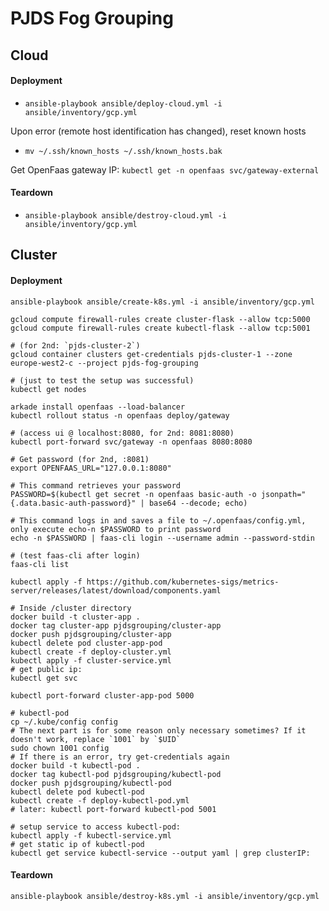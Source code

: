 # PJDS Fog Grouping
## Cloud
#### Deployment
- `ansible-playbook ansible/deploy-cloud.yml -i ansible/inventory/gcp.yml`

Upon error (remote host identification has changed), reset known hosts
- `mv ~/.ssh/known_hosts ~/.ssh/known_hosts.bak`

Get OpenFaas gateway IP: `kubectl get -n openfaas svc/gateway-external`
#### Teardown
- `ansible-playbook ansible/destroy-cloud.yml -i ansible/inventory/gcp.yml`

## Cluster
#### Deployment
```shell
ansible-playbook ansible/create-k8s.yml -i ansible/inventory/gcp.yml

gcloud compute firewall-rules create cluster-flask --allow tcp:5000
gcloud compute firewall-rules create kubectl-flask --allow tcp:5001

# (for 2nd: `pjds-cluster-2`)
gcloud container clusters get-credentials pjds-cluster-1 --zone europe-west2-c --project pjds-fog-grouping

# (just to test the setup was successful)
kubectl get nodes

arkade install openfaas --load-balancer
kubectl rollout status -n openfaas deploy/gateway

# (access ui @ localhost:8080, for 2nd: 8081:8080)
kubectl port-forward svc/gateway -n openfaas 8080:8080

# Get password (for 2nd, :8081)
export OPENFAAS_URL="127.0.0.1:8080"

# This command retrieves your password
PASSWORD=$(kubectl get secret -n openfaas basic-auth -o jsonpath="{.data.basic-auth-password}" | base64 --decode; echo)

# This command logs in and saves a file to ~/.openfaas/config.yml, only execute echo-n $PASSWORD to print password
echo -n $PASSWORD | faas-cli login --username admin --password-stdin

# (test faas-cli after login)
faas-cli list

kubectl apply -f https://github.com/kubernetes-sigs/metrics-server/releases/latest/download/components.yaml

# Inside /cluster directory
docker build -t cluster-app .
docker tag cluster-app pjdsgrouping/cluster-app
docker push pjdsgrouping/cluster-app
kubectl delete pod cluster-app-pod
kubectl create -f deploy-cluster.yml
kubectl apply -f cluster-service.yml
# get public ip:
kubectl get svc

kubectl port-forward cluster-app-pod 5000

# kubectl-pod
cp ~/.kube/config config
# The next part is for some reason only necessary sometimes? If it doesn't work, replace `1001` by `$UID`
sudo chown 1001 config
# If there is an error, try get-credentials again
docker build -t kubectl-pod .
docker tag kubectl-pod pjdsgrouping/kubectl-pod
docker push pjdsgrouping/kubectl-pod
kubectl delete pod kubectl-pod
kubectl create -f deploy-kubectl-pod.yml
# later: kubectl port-forward kubectl-pod 5001

# setup service to access kubectl-pod:
kubectl apply -f kubectl-service.yml
# get static ip of kubectl-pod
kubectl get service kubectl-service --output yaml | grep clusterIP:
```

#### Teardown
```shell
ansible-playbook ansible/destroy-k8s.yml -i ansible/inventory/gcp.yml
```